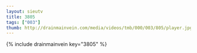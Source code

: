 ```yaml
--- 
layout: sieutv
title: 3805
tags: ["003"]
thumb: http://drainmainvein.com/media/videos/tmb/000/003/805/player.jpg
---
```

{% include drainmainvein key="3805" %} 
